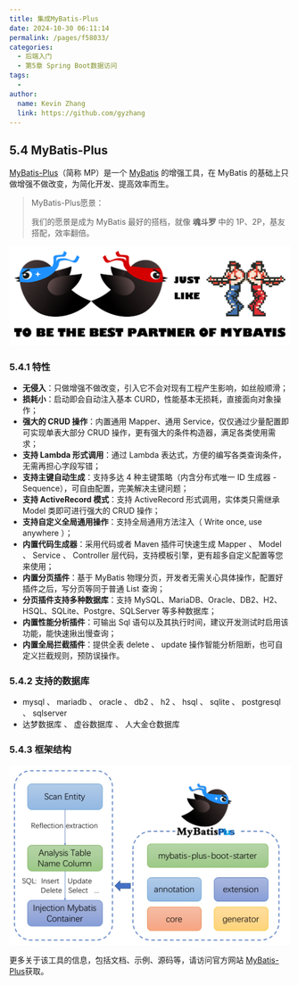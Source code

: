 ```yaml
---
title: 集成MyBatis-Plus
date: 2024-10-30 06:11:14
permalink: /pages/f58033/
categories: 
  - 后端入门
  - 第5章 Spring Boot数据访问
tags: 
  - 
author: 
  name: Kevin Zhang
  link: https://github.com/gyzhang
---
```

## 5.4 MyBatis-Plus

[MyBatis-Plus](https://github.com/baomidou/mybatis-plus)（简称 MP）是一个 [MyBatis](http://www.mybatis.org/mybatis-3/) 的增强工具，在 MyBatis 的基础上只做增强不做改变，为简化开发、提高效率而生。 

> MyBatis-Plus愿景：
>
> 我们的愿景是成为 MyBatis 最好的搭档，就像 **魂斗罗** 中的 1P、2P，基友搭配，效率翻倍。

![img](./images/relationship-with-mybatis.png)

### 5.4.1 特性

- **无侵入**：只做增强不做改变，引入它不会对现有工程产生影响，如丝般顺滑；
- **损耗小**：启动即会自动注入基本 CURD，性能基本无损耗，直接面向对象操作；
- **强大的 CRUD 操作**：内置通用 Mapper、通用 Service，仅仅通过少量配置即可实现单表大部分 CRUD 操作，更有强大的条件构造器，满足各类使用需求；
- **支持 Lambda 形式调用**：通过 Lambda 表达式，方便的编写各类查询条件，无需再担心字段写错；
- **支持主键自动生成**：支持多达 4 种主键策略（内含分布式唯一 ID 生成器 - Sequence），可自由配置，完美解决主键问题；
- **支持 ActiveRecord 模式**：支持 ActiveRecord 形式调用，实体类只需继承 Model 类即可进行强大的 CRUD 操作；
- **支持自定义全局通用操作**：支持全局通用方法注入（ Write once, use anywhere ）；
- **内置代码生成器**：采用代码或者 Maven 插件可快速生成 Mapper 、 Model 、 Service 、 Controller 层代码，支持模板引擎，更有超多自定义配置等您来使用；
- **内置分页插件**：基于 MyBatis 物理分页，开发者无需关心具体操作，配置好插件之后，写分页等同于普通 List 查询；
- **分页插件支持多种数据库**：支持 MySQL、MariaDB、Oracle、DB2、H2、HSQL、SQLite、Postgre、SQLServer 等多种数据库；
- **内置性能分析插件**：可输出 Sql 语句以及其执行时间，建议开发测试时启用该功能，能快速揪出慢查询；
- **内置全局拦截插件**：提供全表 delete 、 update 操作智能分析阻断，也可自定义拦截规则，预防误操作。

### 5.4.2 支持的数据库

- mysql 、 mariadb 、 oracle 、 db2 、 h2 、 hsql 、 sqlite 、 postgresql 、 sqlserver
- 达梦数据库 、 虚谷数据库 、 人大金仓数据库

### 5.4.3 框架结构

![framework](./images/mybatis-plus-framework.jpg)

更多关于该工具的信息，包括文档、示例、源码等，请访问官方网站 [MyBatis-Plus](https://github.com/baomidou/mybatis-plus)获取。

